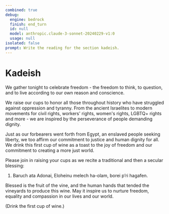 ```yaml
---
combined: true
debug:
  engine: bedrock
  finish: end_turn
  id: null
  model: anthropic.claude-3-sonnet-20240229-v1:0
  usage: null
isolated: false
prompt: Write the reading for the section kadeish.
---
```


# Kadeish

We gather tonight to celebrate freedom - the freedom to think, to question, and to live according to our own reason and conscience.

We raise our cups to honor all those throughout history who have struggled against oppression and tyranny. From the ancient Israelites to modern movements for civil rights, workers' rights, women's rights, LGBTQ+ rights and more - we are inspired by the perseverance of people demanding dignity.

Just as our forbearers went forth from Egypt, an enslaved people seeking liberty, we too affirm our commitment to justice and human dignity for all. We drink this first cup of wine as a toast to the joy of freedom and our commitment to creating a more just world.

Please join in raising your cups as we recite a traditional and then a secular blessing:

1. Baruch ata Adonai, Eloheinu melech ha-olam, borei p’ri hagafen.

Blessed is the fruit of the vine, and the human hands that tended the vineyards to produce this wine. May it inspire us to nurture freedom, equality and compassion in our lives and our world.

(Drink the first cup of wine.)
